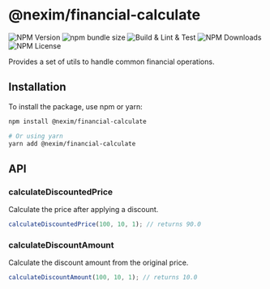 # @nexim/financial-calculate

![NPM Version](https://img.shields.io/npm/v/@nexim/financial-calculate)
![npm bundle size](https://img.shields.io/bundlephobia/min/@nexim/financial-calculate)
![Build & Lint & Test](https://github.com/the-nexim/nanolib/actions/workflows/build-lint-test.yaml/badge.svg)
![NPM Downloads](https://img.shields.io/npm/dm/@nexim/financial-calculate)
![NPM License](https://img.shields.io/npm/l/@nexim/financial-calculate)

Provides a set of utils to handle common financial operations.

## Installation

To install the package, use npm or yarn:

```sh
npm install @nexim/financial-calculate

# Or using yarn
yarn add @nexim/financial-calculate
```

## API

### calculateDiscountedPrice

Calculate the price after applying a discount.

```ts
calculateDiscountedPrice(100, 10, 1); // returns 90.0
```

### calculateDiscountAmount

Calculate the discount amount from the original price.

```ts
calculateDiscountAmount(100, 10, 1); // returns 10.0
```
